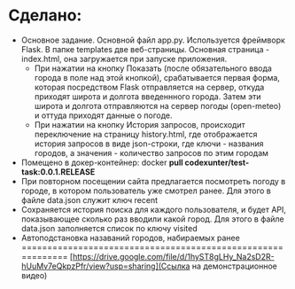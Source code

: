 # Сделано:
* Основное задание. Основной файл app.py. Используется фреймворк Flask. В папке templates две веб-страницы. Основная страница - index.html, она загружается при запуске приложения.
    - При нажатии на кнопку Показать (после обязательного ввода города в поле над этой кнопкой), срабатывается первая форма, которая посредством Flask отправляется на сервер, откуда приходят широта и долгота введеннного города. Затем эти широта и долгота отправляются на сервер погоды (open-meteo) и оттуда приходят данные о погоде.
	- При нажатии на кнопку История запросов, происходит переключение на страницу history.html, где отображается история запросов в виде json-строки, где ключи - названия городов, а значения - количество запросов по этим городам
* Помещено в докер-контейнер: docker **pull codexunter/test-task:0.0.1.RELEASE**
* При повторном посещении сайта предлагается посмотреть погоду в городе, в котором пользователь уже смотрел ранее. Для этого в файле data.json служит ключ recent
* Сохраняется история поиска для каждого пользователя, и будет API, показывающее сколько раз вводили какой город. Для этого в файле data.json заполняется список по ключу visited
* Автоподстановка назаваний городов, набираемых ранее
============================================================
[https://drive.google.com/file/d/1hyST8gLHy_Na2sD2R-hUuMv7eQkpzPfr/view?usp=sharing](Ссылка на демонстрационное видео)